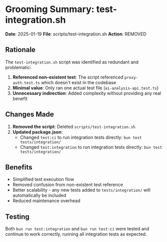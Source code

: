 # Grooming Summary: test-integration.sh

**Date**: 2025-01-19
**File**: scripts/test-integration.sh
**Action**: REMOVED

## Rationale

The `test-integration.sh` script was identified as redundant and problematic:

1. **Referenced non-existent test**: The script referenced `proxy-auth.test.ts` which doesn't exist in the codebase
2. **Minimal value**: Only ran one actual test file (`ai-analysis-api.test.ts`)
3. **Unnecessary indirection**: Added complexity without providing any real benefit

## Changes Made

1. **Removed the script**: Deleted `scripts/test-integration.sh`
2. **Updated package.json**:
   - Changed `test:ci` to run integration tests directly: `bun test tests/integration/`
   - Changed `test:integration` to run integration tests directly: `bun test tests/integration/`

## Benefits

- Simplified test execution flow
- Removed confusion from non-existent test reference
- Better scalability - any new tests added to `tests/integration/` will automatically be included
- Reduced maintenance overhead

## Testing

Both `bun run test:integration` and `bun run test:ci` were tested and continue to work correctly, running all integration tests as expected.
